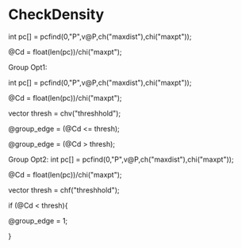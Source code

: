 # CheckDensity
<PW>
  
int pc[] = pcfind(0,"P",v@P,ch("maxdist"),chi("maxpt"));
  
@Cd = float(len(pc))/chi("maxpt"); 

Group Opt1: 
  
  
int pc[] = pcfind(0,"P",v@P,ch("maxdist"),chi("maxpt"));
  
@Cd = float(len(pc))/chi("maxpt"); 

  
vector thresh = chv("threshhold");

@group_edge = (@Cd <= thresh);
                             
@group_edge = (@Cd > thresh);
  
  
 
Group Opt2: 
int pc[] = pcfind(0,"P",v@P,ch("maxdist"),chi("maxpt"));
  
@Cd = float(len(pc))/chi("maxpt"); 
  

vector thresh = chf("threshhold");
  
if (@Cd < thresh){

@group_edge = 1;
                  

}  
  
  
  
  
